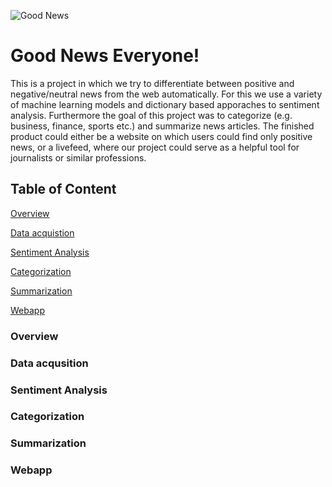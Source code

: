 ![Good News](https://motionandmomentum.files.wordpress.com/2017/10/5181a5b8-6e3d-466f-9cea-8f900375fd42-720-000000640b9c2bac.gif)


# Good News Everyone!

This is a project in which we try to differentiate between positive and negative/neutral news from the web automatically.
For this we use a variety of machine learning models and dictionary based apporaches to sentiment analysis. 
Furthermore the goal of this project was to categorize (e.g. business, finance, sports etc.) and summarize news articles.
The finished product could either be a website on which users could find only positive news, or a livefeed, where our project could serve as a helpful tool for journalists or similar professions.

## Table of Content

[Overview](###overview)

[Data acquistion](###data-acqusition)

[Sentiment Analysis](###sentiment-analysis)

[Categorization](###categorization)

[Summarization](###summarization)

[Webapp](###webapp)

### Overview
### Data acqusition
### Sentiment Analysis
### Categorization
### Summarization
### Webapp
